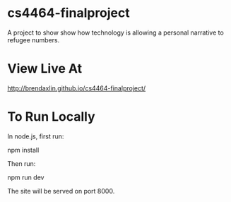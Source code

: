 # cs4464-finalproject

A project to show show how technology is allowing a personal narrative to refugee numbers.

# View Live At

http://brendaxlin.github.io/cs4464-finalproject/

# To Run Locally

In node.js, first run:

npm install

Then run: 

npm run dev

The site will be served on port 8000.
